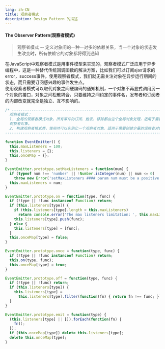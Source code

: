 ```yaml
---
lang: zh-CN
title: 观察者模式
description: Design Pattern 的描述
---
```


#### The Observer Pattern(观察者模式)
>观察者模式 -- 定义对象间的一种一对多的依赖关系，当一个对象的状态发生改变时，所有依赖它的对象都将得到通知  

在JavaScript中观察者模式是用事件模型来实现的，观察者模式广泛应用于异步编程中，这是一种替代传统回调函数的解决方案，比如我们可以订阅ajax请求的error，success事件。使用观察者模式，我们就无需关注对象在异步运行期间的状态，而只需要订阅感兴趣的事件发生点。  
使用观察者模式可以取代对象之间硬编码的通知机制，一个对象不再显式调用另一个对象的接口，对象之间松散耦合，只要维持之间约定的事件名，发布者和订阅者的内部改变就完全是独立、互不影响的。  

```js
/* -----------------------------------------------------------------------------
  观察者模式：
  1. 全局的观察者模式对象，所有事件的订阅、触发、移除都由这个全局对象处理，适用于需要创建大量
  观察者对象。
  2. 构建观察者模式类，使用时可以实例化一个观察者对象，适用于需要创建少量的观察者对象。
----------------------------------------------------------------------------- */

function EventEmitter() {
  this.maxListeners = 100;
  this.listeners = {};
  this.onceMap = {};
}

EventEmitter.prototype.setMaxListeners = function(num) {
  if (typeof num !== 'number' || !Number.isInteger(num) || num <= 0)
    throw new Error('setMaxListeners #### param num must be a positive integer!');
  this.maxListeners = num;
}

EventEmitter.prototype.on = function(type, func) {
  if (!type || !func instanceof Function) return;
  if (this.listeners[type]) {
    if (this.listeners[type].length > this.maxListeners) 
      return console.error('The max listeners limitation: ', this.maxListeners);
    this.listeners[type].push(func);
  } else {
    this.listeners[type] = [func];
  }
  this.onceMap[type] = false;
}

EventEmitter.prototype.once = function(type, func) {
  if (!type || !func instanceof Function) return;
  this.on(type, func);
  this.onceMap[type] = true;
}

EventEmitter.prototype.off = function(type, func) {
  if (!type || !func) return;
  if (this.listeners[type]) {
    this.listeners[type] =
      this.listeners[type].filter(function(fn) { return fn !== func; });
  }
}

EventEmitter.prototype.emit = function(type) {
  (this.listeners[type] || []).forEach(function(fn) {
    fn();
  });
  if (this.onceMap[type]) delete this.listeners[type];
  delete this.onceMap[type];
}

```
